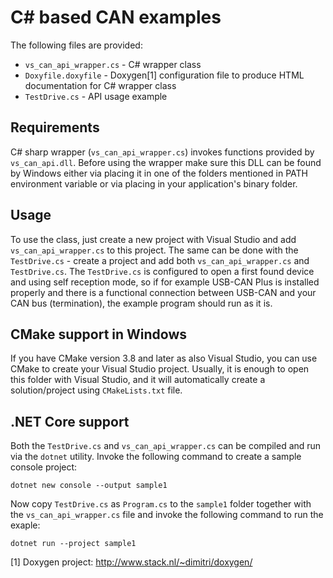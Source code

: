 # C# based CAN examples

The following files are provided:

* `vs_can_api_wrapper.cs` - C# wrapper class
* `Doxyfile.doxyfile` - Doxygen[1] configuration file to produce HTML
  documentation for C# wrapper class
* `TestDrive.cs` - API usage example

## Requirements

C# sharp wrapper (`vs_can_api_wrapper.cs`) invokes functions provided by
`vs_can_api.dll`. Before using the wrapper make sure this DLL can be
found by Windows either via placing it in one of the folders mentioned in
PATH environment variable or via placing in your application's binary
folder.

## Usage

To use the class, just create a new project with Visual Studio and add
`vs_can_api_wrapper.cs` to this project. The same can be done with
the `TestDrive.cs` - create a project and add both `vs_can_api_wrapper.cs` and
`TestDrive.cs`. The `TestDrive.cs` is configured to open a first found device
and using self reception mode, so if for example USB-CAN Plus is installed
properly and there is a functional connection between USB-CAN and your CAN bus
(termination), the example program should run as it is.

## CMake support in Windows

If you have CMake version 3.8 and later as also Visual Studio, you can use
CMake to create your Visual Studio project. Usually, it is enough to open this
folder with Visual Studio, and it will automatically create a solution/project
using `CMakeLists.txt` file.

## .NET Core support

Both the `TestDrive.cs` and `vs_can_api_wrapper.cs` can be compiled and run via
the `dotnet` utility. Invoke the following command to create a sample console
project:

    dotnet new console --output sample1

Now copy `TestDrive.cs` as `Program.cs` to the `sample1` folder together with
the `vs_can_api_wrapper.cs` file and invoke the following command to run the
exaple:

    dotnet run --project sample1
    
[1] Doxygen project: http://www.stack.nl/~dimitri/doxygen/
